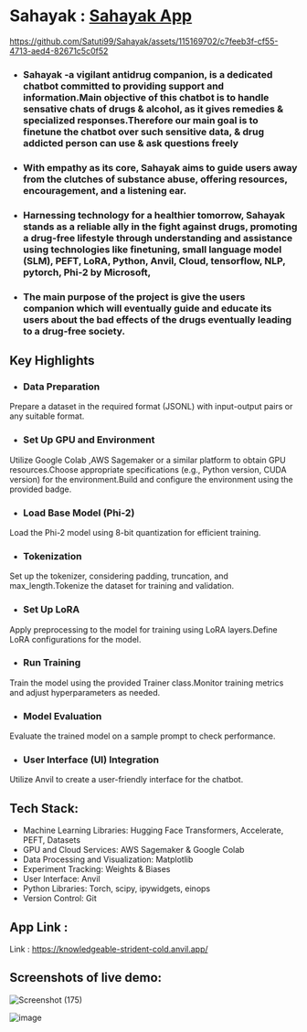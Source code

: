 # Sahayak : [Sahayak App](https://knowledgeable-strident-cold.anvil.app/)




https://github.com/Satuti99/Sahayak/assets/115169702/c7feeb3f-cf55-4713-aed4-82671c5c0f52






- ### Sahayak -a vigilant antidrug companion, is a dedicated chatbot committed to providing support and information.Main objective of this chatbot is to handle sensative chats of drugs & alcohol, as it gives remedies & specialized responses.Therefore our main goal is to finetune the chatbot over such sensitive data, & drug addicted person can use & ask questions freely
- ### With empathy as its core, Sahayak aims to guide users away from the clutches of substance abuse, offering resources, encouragement, and a listening ear. 
- ### Harnessing technology for a healthier tomorrow, Sahayak stands as a reliable ally in the fight against drugs, promoting a drug-free lifestyle through understanding and assistance using technologies like finetuning, small language model (SLM), PEFT, LoRA, Python, Anvil, Cloud, tensorflow, NLP, pytorch, Phi-2 by Microsoft,
- ### The main purpose of the project is give the users companion which will eventually guide and educate its users about the bad effects of the drugs eventually leading to a drug-free society.
## Key Highlights
- ### Data Preparation
Prepare a dataset in the required format (JSONL) with input-output pairs or any suitable format.
- ### Set Up GPU and Environment
 Utilize Google Colab ,AWS Sagemaker or a similar platform to obtain GPU resources.Choose appropriate specifications (e.g., Python version, CUDA version) for the environment.Build and configure the environment using the provided badge.
- ### Load Base Model (Phi-2)
Load the Phi-2 model using 8-bit quantization for efficient training.
- ### Tokenization
Set up the tokenizer, considering padding, truncation, and max_length.Tokenize the dataset for training and validation.
- ### Set Up LoRA
Apply preprocessing to the model for training using LoRA layers.Define LoRA configurations for the model.
- ### Run Training
Train the model using the provided Trainer class.Monitor training metrics and adjust hyperparameters as needed.

- ### Model Evaluation
Evaluate the trained model on a sample prompt to check performance.
- ### User Interface (UI) Integration
Utilize Anvil to create a user-friendly interface for the chatbot.

## Tech Stack:
- Machine Learning Libraries: Hugging Face Transformers, Accelerate, PEFT, Datasets
- GPU and Cloud Services: AWS Sagemaker & Google Colab
- Data Processing and Visualization: Matplotlib
- Experiment Tracking: Weights & Biases
- User Interface: Anvil
- Python Libraries: Torch, scipy, ipywidgets, einops
- Version Control: Git  </br>

## App Link :
Link : https://knowledgeable-strident-cold.anvil.app/


## Screenshots of live demo:
  
  ![Screenshot (175)](https://github.com/Satuti99/Sahayak/assets/115169702/1111e096-7ee1-42dc-9e74-101853359c2c)
  
  ![image](https://github.com/Satuti99/Sahayak/assets/97314846/f53ab5a9-f9fd-4bc7-b184-bd4131cfd381)


